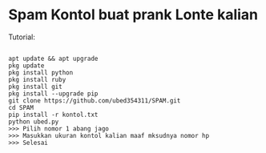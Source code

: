 # Spam Kontol buat prank Lonte kalian

Tutorial:
<pre><code>
apt update && apt upgrade
pkg update
pkg install python
pkg install ruby
pkg install git
pkg install --upgrade pip
git clone https://github.com/ubed354311/SPAM.git
cd SPAM
pip install -r kontol.txt
python ubed.py
>>> Pilih nomor 1 abang jago
>>> Masukkan ukuran kontol kalian maaf mksudnya nomor hp
>>> Selesai
</code></pre>
